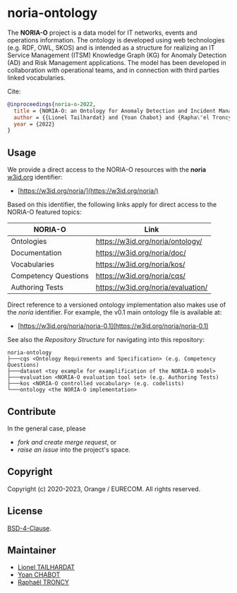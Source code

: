 # noria-ontology

The **NORIA-O** project is a data model for IT networks, events and operations information.
The ontology is developed using web technologies (e.g. RDF, OWL, SKOS) and is intended as a structure for realizing an IT Service Management (ITSM) Knowledge Graph (KG) for Anomaly Detection (AD) and Risk Management applications.
The model has been developed in collaboration with operational teams, and in connection with third parties linked vocabularies.

Cite:
```bibtex
@inproceedings{noria-o-2022,
  title = {NORIA-O: an Ontology for Anomaly Detection and Incident Management in ICT Systems},
  author = {{Lionel Tailhardat} and {Yoan Chabot} and {Rapha\"el Troncy}},
  year = {2022}
}
```

## Usage

We provide a direct access to the NORIA-O resources with the **noria** [w3id.org](https://w3id.org/) identifier:
* [https://w3id.org/noria/](https://w3id.org/noria/)

Based on this identifier, the following links apply for direct access to the NORIA-O featured topics:

| NORIA-O | Link |
| --- | --- |
| Ontologies | https://w3id.org/noria/ontology/ |
| Documentation | https://w3id.org/noria/doc/ |
| Vocabularies | https://w3id.org/noria/kos/ |
| Competency Questions | https://w3id.org/noria/cqs/ |
| Authoring Tests | https://w3id.org/noria/evaluation/ |

Direct reference to a versioned ontology implementation also makes use of the *noria* identifier.
For example, the v0.1 main ontology file is available at:
* [https://w3id.org/noria/noria-0.1](https://w3id.org/noria/noria-0.1)


See also the *Repository Structure* for navigating into this repository:
```
noria-ontology
├───cqs <Ontology Requirements and Specification> (e.g. Competency Questions)
├───dataset <toy example for examplification of the NORIA-O model>
├───evaluation <NORIA-O evaluation tool set> (e.g. Authoring Tests)
├───kos <NORIA-O controlled vocabulary> (e.g. codelists)
└───ontology <the NORIA-O implementation>
```

## Contribute

In the general case, please
* *fork and create merge request*, or
* *raise an issue* into the project's space.

## Copyright

Copyright (c) 2020-2023, Orange / EURECOM. All rights reserved.

## License

[BSD-4-Clause](LICENSE.txt).

## Maintainer

* [Lionel TAILHARDAT](mailto:lionel.tailhardat@orange.com)
* [Yoan CHABOT](mailto:yoan.chabot@orange.com)
* [Raphaël TRONCY](mailto:raphael.troncy@eurecom.fr)